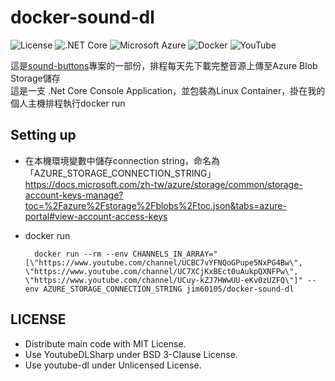 # docker-sound-dl

![License](https://img.shields.io/github/license/jim60105/sound-buttons?style=for-the-badge)
![.NET Core](https://img.shields.io/static/v1?style=for-the-badge&message=.NET+Core&color=512BD4&logo=.NET&logoColor=FFFFFF&label=)
![Microsoft Azure](https://img.shields.io/static/v1?style=for-the-badge&message=Microsoft+Azure&color=0078D4&logo=Microsoft+Azure&logoColor=FFFFFF&label=)
![Docker](https://img.shields.io/static/v1?style=for-the-badge&message=Docker&color=2496ED&logo=Docker&logoColor=FFFFFF&label=)
![YouTube](https://img.shields.io/static/v1?style=for-the-badge&message=YouTube&color=FF0000&logo=YouTube&logoColor=FFFFFF&label=)

這是[sound-buttons](https://github.com/jim60105/sound-buttons)專案的一部份，排程每天先下載完整音源上傳至Azure Blob Storage儲存\
這是一支 .Net Core Console Application，並包裝為Linux Container，掛在我的個人主機排程執行docker run

## Setting up

- 在本機環境變數中儲存connection string，命名為「AZURE_STORAGE_CONNECTION_STRING」\
<https://docs.microsoft.com/zh-tw/azure/storage/common/storage-account-keys-manage?toc=%2Fazure%2Fstorage%2Fblobs%2Ftoc.json&tabs=azure-portal#view-account-access-keys>
- docker run

        docker run --rm --env CHANNELS_IN_ARRAY="[\"https://www.youtube.com/channel/UCBC7vYFNQoGPupe5NxPG4Bw\", \"https://www.youtube.com/channel/UC7XCjKxBEct0uAukpQXNFPw\", \"https://www.youtube.com/channel/UCuy-kZJ7HWwUU-eKv0zUZFQ\"]" --env AZURE_STORAGE_CONNECTION_STRING jim60105/docker-sound-dl

## LICENSE

- Distribute main code with MIT License.
- Use YoutubeDLSharp under BSD 3-Clause License.
- Use youtube-dl under Unlicensed License.
